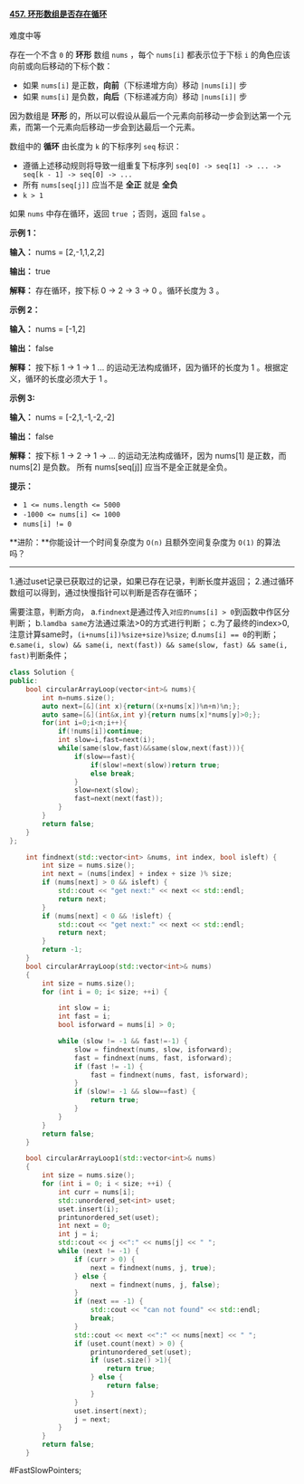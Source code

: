 #### [457. 环形数组是否存在循环](https://leetcode.cn/problems/circular-array-loop/)

难度中等

存在一个不含 `0` 的 **环形** 数组 `nums` ，每个 `nums[i]` 都表示位于下标 `i` 的角色应该向前或向后移动的下标个数：

-   如果 `nums[i]` 是正数，**向前**（下标递增方向）移动 `|nums[i]|` 步
-   如果 `nums[i]` 是负数，**向后**（下标递减方向）移动 `|nums[i]|` 步

因为数组是 **环形** 的，所以可以假设从最后一个元素向前移动一步会到达第一个元素，而第一个元素向后移动一步会到达最后一个元素。

数组中的 **循环** 由长度为 `k` 的下标序列 `seq` 标识：

-   遵循上述移动规则将导致一组重复下标序列 `seq[0] -> seq[1] -> ... -> seq[k - 1] -> seq[0] -> ...`
-   所有 `nums[seq[j]]` 应当不是 **全正** 就是 **全负**
-   `k > 1`

如果 `nums` 中存在循环，返回 `true` ；否则，返回 `false` 。

**示例 1：**

**输入：** nums = [2,-1,1,2,2]

**输出：** true

**解释：** 存在循环，按下标 0 -> 2 -> 3 -> 0 。循环长度为 3 。

**示例 2：**

**输入：** nums = [-1,2]

**输出：** false

**解释：** 按下标 1 -> 1 -> 1 ... 的运动无法构成循环，因为循环的长度为 1 。根据定义，循环的长度必须大于 1 。

**示例 3:**

**输入：** nums = [-2,1,-1,-2,-2]

**输出：** false

**解释：** 按下标 1 -> 2 -> 1 -> ... 的运动无法构成循环，因为 nums[1] 是正数，而 nums[2] 是负数。
所有 nums[seq[j]] 应当不是全正就是全负。

**提示：**

-   `1 <= nums.length <= 5000`
-   `-1000 <= nums[i] <= 1000`
-   `nums[i] != 0`

**进阶：**你能设计一个时间复杂度为 `O(n)` 且额外空间复杂度为 `O(1)` 的算法吗？
---- ----
1.通过uset记录已获取过的记录，如果已存在记录，判断长度并返回；
2.通过循环数组可以得到，通过快慢指针可以判断是否存在循环；

需要注意，判断方向，
a.`findnext`是通过传入`对应的nums[i] > 0`到函数中作区分判断；
b.`lamdba same`方法通过乘法>0的方式进行判断；
c.为了最终的index>0,注意计算same时，`(i+nums[i])%size+size)%size`;
d.`nums[i] == 0`的判断；
e.`same(i, slow) && same(i, next(fast)) && same(slow, fast) && same(i, fast)`判断条件；

```cpp
class Solution {
public:
    bool circularArrayLoop(vector<int>& nums){
        int n=nums.size();
        auto next=[&](int x){return((x+nums[x])%n+n)%n;};
        auto same=[&](int&x,int y){return nums[x]*nums[y]>0;};
        for(int i=0;i<n;i++){
            if(!nums[i])continue;
            int slow=i,fast=next(i);
            while(same(slow,fast)&&same(slow,next(fast))){
                if(slow==fast){
                    if(slow!=next(slow))return true;
                    else break;
                }
                slow=next(slow);
                fast=next(next(fast));
            }
        }
        return false;
    }
};
```

```cpp
    int findnext(std::vector<int> &nums, int index, bool isleft) {
        int size = nums.size();
        int next = (nums[index] + index + size )% size;
        if (nums[next] > 0 && isleft) {
            std::cout << "get next:" << next << std::endl;
            return next;
        }
        if (nums[next] < 0 && !isleft) {
            std::cout << "get next:" << next << std::endl;
            return next;
        }
        return -1;
    }
    bool circularArrayLoop(std::vector<int>& nums)
    {
        int size = nums.size();
        for (int i = 0; i< size; ++i) {

            int slow = i;
            int fast = i;
            bool isforward = nums[i] > 0;

            while (slow != -1 && fast!=-1) {
                slow = findnext(nums, slow, isforward);
                fast = findnext(nums, fast, isforward);
                if (fast != -1) {
                    fast = findnext(nums, fast, isforward);
                }
                if (slow!= -1 && slow==fast) {
                    return true;
                }
            }
        }
        return false;
    }
```

```cpp
    bool circularArrayLoop1(std::vector<int>& nums)
    {
        int size = nums.size();
        for (int i = 0; i < size; ++i) {
            int curr = nums[i];
            std::unordered_set<int> uset;
            uset.insert(i);
            printunordered_set(uset);
            int next = 0;
            int j = i;
            std::cout << j <<":" << nums[j] << " ";
            while (next != -1) {
                if (curr > 0) {
                    next = findnext(nums, j, true);
                } else {
                    next = findnext(nums, j, false);
                }
                if (next == -1) {
                    std::cout << "can not found" << std::endl;
                    break;
                }
                std::cout << next <<":" << nums[next] << " ";
                if (uset.count(next) > 0) {
                    printunordered_set(uset);
                    if (uset.size() >1){
                        return true;
                    } else {
                        return false;
                    }
                }
                uset.insert(next);
                j = next;
            }
        }
        return false;
    }
```
#FastSlowPointers;
